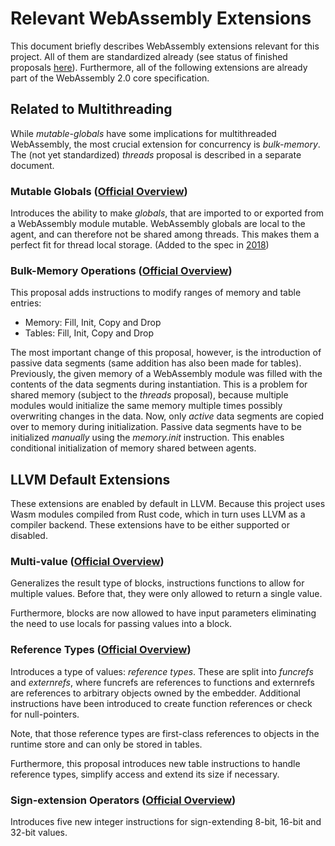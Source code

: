 # Relevant WebAssembly Extensions
This document briefly describes WebAssembly extensions relevant for this project. All of them are standardized already (see status of finished proposals [here](https://github.com/WebAssembly/proposals/blob/main/finished-proposals.md)). Furthermore, all of the following extensions are already part of the WebAssembly 2.0 core specification.

## Related to Multithreading
While _mutable-globals_ have some implications for multithreaded WebAssembly, the most crucial extension for concurrency is _bulk-memory_. The (not yet standardized) _threads_ proposal is described in a separate document.

### Mutable Globals ([Official Overview](https://github.com/WebAssembly/mutable-global/blob/master/proposals/mutable-global/Overview.md))
Introduces the ability to make _globals_, that are imported to or exported from a WebAssembly module mutable. WebAssembly globals are local to the agent, and can therefore not be shared among threads. This makes them a perfect fit for thread local storage. (Added to the spec in [2018](https://github.com/WebAssembly/spec/commit/d8f775eed3645e689580610d101106cd1404b637))

### Bulk-Memory Operations ([Official Overview](https://github.com/WebAssembly/spec/blob/main/proposals/bulk-memory-operations/Overview.md))
This proposal adds instructions to modify ranges of memory and table entries:
- Memory: Fill, Init, Copy and Drop
- Tables: Fill, Init, Copy and Drop

The most important change of this proposal, however, is the introduction of passive data segments (same addition has also been made for tables). Previously, the given memory of a WebAssembly module was filled with the contents of the data segments during instantiation. This is a problem for shared memory (subject to the _threads_ proposal), because multiple modules would initialize the same memory multiple times possibly overwriting changes in the data. Now, only _active_ data segments are copied over to memory during initialization. Passive data segments have to be initialized _manually_ using the _memory.init_ instruction. This enables conditional initialization of memory shared between agents. 

## LLVM Default Extensions
These extensions are enabled by default in LLVM. Because this project uses Wasm modules compiled from Rust code, which in turn uses LLVM as a compiler backend. These extensions have to be either supported or disabled.

### Multi-value ([Official Overview](https://github.com/WebAssembly/spec/blob/main/proposals/multi-value/Overview.md))
Generalizes the result type of blocks, instructions functions to allow for multiple values. Before that, they were only allowed to return a single value.

Furthermore, blocks are now allowed to have input parameters eliminating the need to use locals for passing values into a block.

### Reference Types ([Official Overview](https://github.com/WebAssembly/spec/blob/main/proposals/reference-types/Overview.md))
Introduces a type of values: _reference types_. These are split into _funcrefs_ and _externrefs_, where funcrefs are references to functions and externrefs are references to arbitrary objects owned by the embedder. Additional instructions have been introduced to create function references or check for null-pointers.

Note, that those reference types are first-class references to objects in the runtime store and can only be stored in tables.

Furthermore, this proposal introduces new table instructions to handle reference types, simplify access and extend its size if necessary.


### Sign-extension Operators ([Official Overview](https://github.com/WebAssembly/spec/blob/main/proposals/sign-extension-ops/Overview.md)) 
Introduces five new integer instructions for sign-extending 8-bit, 16-bit and 32-bit values.